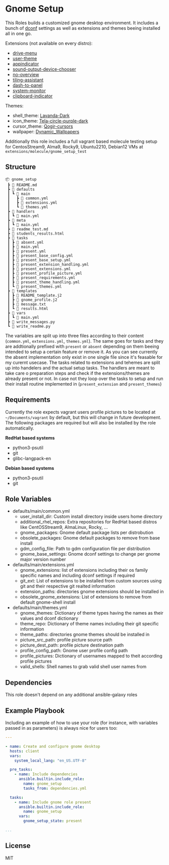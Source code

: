 Gnome Setup
=========

This Roles builds a customized gnome desktop environment.
It includes a bunch of [dconf](https://wiki.gnome.org/Projects/dconf) settings as well as extensions and themes beeing installed all in one go.

Extensions (not available on every distro):
- [drive-menu](https://extensions.gnome.org/extension/7/removable-drive-menu/)
- [user-theme](https://extensions.gnome.org/extension/19/user-themes/)
- [appindicator](https://extensions.gnome.org/extension/615/appindicator-support/)
- [sound-output-device-chooser](https://extensions.gnome.org/extension/906/sound-output-device-chooser/)
- [no-overview](https://extensions.gnome.org/extension/4099/no-overview/)
- [tiling-assistant](https://extensions.gnome.org/extension/3733/tiling-assistant/)
- [dash-to-panel](https://extensions.gnome.org/extension/1160/dash-to-panel/)
- [system-monitor](https://extensions.gnome.org/extension/120/system-monitor/)
- [clipboard-indicator](https://extensions.gnome.org/extension/779/clipboard-indicator/)

Themes:
- shell_theme: [Lavanda-Dark](https://github.com/vinceliuice/Lavanda-gtk-theme)
- icon_theme: [Tela-circle-purple-dark](https://github.com/vinceliuice/Tela-circle-icon-theme)
- cursor_theme: [Qogir-cursors](https://github.com/vinceliuice/Qogir-icon-theme)
- wallpaper: [Dynamic_Wallpapers](https://github.com/saint-13/Linux_Dynamic_Wallpapers)


Additionally this role includes a full vagrant based molecule testing setup for CentosStream9, Alma9, Rocky9, Ubuntu2210, Debian12 VMs at `extensions/molecule/gnome_setup_test`

Structure
---------
```
📦 gnome_setup
 ┣ 📜 README.md
 ┣ 📂 defaults
 ┃ ┗ 📂 main
 ┃   ┣ 📜 common.yml
 ┃   ┣ 📜 extensions.yml
 ┃   ┗ 📜 themes.yml
 ┣ 📂 handlers
 ┃ ┗ 📜 main.yml
 ┣ 📂 meta
 ┃ ┗ 📜 main.yml
 ┣ 📜 readme_test.md
 ┣ 📜 students_results.html
 ┣ 📂 tasks
 ┃ ┣ 📜 absent.yml
 ┃ ┣ 📜 main.yml
 ┃ ┣ 📜 present.yml
 ┃ ┣ 📜 present_base_config.yml
 ┃ ┣ 📜 present_base_setup.yml
 ┃ ┣ 📜 present_extension_handling.yml
 ┃ ┣ 📜 present_extensions.yml
 ┃ ┣ 📜 present_profile_picture.yml
 ┃ ┣ 📜 present_requirements.yml
 ┃ ┣ 📜 present_theme_handling.yml
 ┃ ┗ 📜 present_themes.yml
 ┣ 📂 templates
 ┃ ┣ 📜 README_template.j2
 ┃ ┣ 📜 gnome_profile.j2
 ┃ ┣ 📜 message.txt
 ┃ ┗ 📜 results.html
 ┣ 📂 vars
 ┃ ┗ 📜 main.yml
 ┣ 📜 write_messages.py
 ┗ 📜 write_readme.py

```

The variables are split up into three files according to their content (`common.yml`, `extensions.yml`, `themes.yml`).
The same goes for tasks and they are addtionally prefixed with `present` or `absent` depending on them beeing intended to setup a certain feature or remove it.
As you can see currently the absent implementation only exist in one single file since it's feasable for my curernt usecase.
The tasks related to extensions and tehemes are split up into handelers and the actual setup tasks.
The handlers are meant to take care o preparation steps and check if the extensions/themes are already present or not.
In case not they loop over the tasks to setup and run their install routine implemented in (`present_extension` and `present_themes`)

Requirements
------------

Currently the role expects vagrant users profile pictures to be located at `~/Documents/vagrant` by default, but this will change in future development.
The following packages are required but will also be installed by the role automatically.

**RedHat based systems**
- python3-psutil
- git
- glibc-langpack-en

**Debian based systems**
- python3-psutil
- git

Role Variables
--------------

- defaults/main/common.yml
  - user_install_dir: Custom install directory inside users home directory
  - additional_rhel_repos: Extra repositories for RedHat based distros like CentOSStream9, AlmaLinux, Rocky, ...
  - gnome_packages: Gnome default package lists per distrobution
  - obsolete_packages: Gnome default packages to remove from base install
  - gdm_config_file: Path to gdm configuration file per distribution
  - gnome_base_settings: Gnome dconf settings to change per gnome major version number
- defaults/main/extensions.yml
  - gnome_extensions: list of extensions including their os family specific names and including dconf settings if required
  - git_ext: List of extensions to be installed from custom sources using git and their respective git realted information
  - extension_paths: directories gnome extensions should be installed in
  - obsolete_gnome_extensions: List of extensions to remove from default gnome-shell install
- defaults/main/themes.yml
  - gnome_themes: Dictionary of theme types having the names as their values and dconf dictionary
  - theme_repo: Dictionary of theme names including their git specific information
  - theme_paths: directories gnome themes should be installed in
  - picture_src_path: profile picture source path
  - picture_dest_path: profile picture destination path
  - profile_config_path: Gnome user profile config path
  - profile_pictures: Dictionary of usernames mapped to theit according profile pictures
  - valid_shells: Shell names to grab valid shell user names from

Dependencies
------------

This role doesn't depend on any additional ansible-galaxy roles

Example Playbook
----------------

Including an example of how to use your role (for instance, with variables passed in as parameters) is always nice for users too:
```yaml
---

- name: Create and configure gnome desktop
  hosts: client
  vars:
    system_local_lang: "en_US.UTF-8"

  pre_tasks:
    - name: Include dependencies
      ansible.builtin.include_role:
        name: gnome_setup
        tasks_from: dependencies.yml

  tasks:
    - name: Include gnome role present
      ansible.builtin.include_role:
        name: gnome_setup
      vars:
        gnome_setup_state: present

...
```
License
-------

MIT
